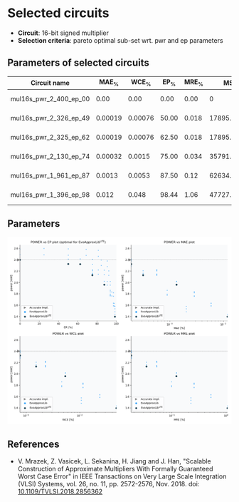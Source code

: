 
Selected circuits
===================
 - **Circuit**: 16-bit signed multiplier
 - **Selection criteria**: pareto optimal sub-set wrt. pwr and ep parameters

Parameters of selected circuits
----------------------------

| Circuit name | MAE<sub>%</sub> | WCE<sub>%</sub> | EP<sub>%</sub> | MRE<sub>%</sub> | MSE | Download |
| --- |  --- | --- | --- | --- | --- | --- | 
| mul16s_pwr_2_400_ep_00 | 0.00 | 0.00 | 0.00 | 0.00 | 0 |  [[Verilog<sub>generic</sub>](mul16s_pwr_2_400_ep_00_gen.v)]  [[C](mul16s_pwr_2_400_ep_00.c)] |
| mul16s_pwr_2_326_ep_49 | 0.00019 | 0.00076 | 50.00 | 0.018 | 17895.697e4 |   [[Verilog<sub>PDK45</sub>](mul16s_pwr_2_326_ep_49_pdk45.v)] [[C](mul16s_pwr_2_326_ep_49.c)] |
| mul16s_pwr_2_325_ep_62 | 0.00019 | 0.00076 | 62.50 | 0.018 | 17895.697e4 |   [[Verilog<sub>PDK45</sub>](mul16s_pwr_2_325_ep_62_pdk45.v)] [[C](mul16s_pwr_2_325_ep_62.c)] |
| mul16s_pwr_2_130_ep_74 | 0.00032 | 0.0015 | 75.00 | 0.034 | 35791.394e4 |   [[Verilog<sub>PDK45</sub>](mul16s_pwr_2_130_ep_74_pdk45.v)] [[C](mul16s_pwr_2_130_ep_74.c)] |
| mul16s_pwr_1_961_ep_87 | 0.0013 | 0.0053 | 87.50 | 0.12 | 62634.94e5 |   [[Verilog<sub>PDK45</sub>](mul16s_pwr_1_961_ep_87_pdk45.v)] [[C](mul16s_pwr_1_961_ep_87.c)] |
| mul16s_pwr_1_396_ep_98 | 0.012 | 0.048 | 98.44 | 1.06 | 47727.824e7 |   [[Verilog<sub>PDK45</sub>](mul16s_pwr_1_396_ep_98_pdk45.v)] [[C](mul16s_pwr_1_396_ep_98.c)] |
    
Parameters
--------------
![Parameters figure](fig.png)

References
--------------
   - V. Mrazek, Z. Vasicek, L. Sekanina, H. Jiang and J. Han, "Scalable Construction of Approximate Multipliers With Formally Guaranteed Worst Case Error" in IEEE Transactions on Very Large Scale Integration (VLSI) Systems, vol. 26, no. 11, pp. 2572-2576, Nov. 2018. doi: [10.1109/TVLSI.2018.2856362](https://dx.doi.org/10.1109/TVLSI.2018.2856362)

             